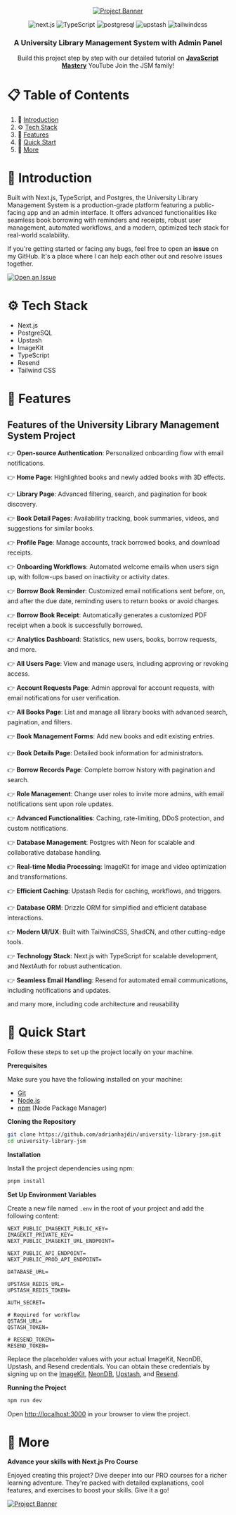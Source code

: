 <div align="center">

[![Project Banner](https://github.com/user-attachments/assets/7cff0964-6c02-4af5-aa0c-964b349cc9aa)](https://youtu.be/EZajJGOMWas)

<div>

![next.js](https://img.shields.io/badge/-Next_JS-black?style=for-the-badge&logoColor=white&logo=nextdotjs&color=000000)
![TypeScript](https://img.shields.io/badge/-TypeScript-black?style=for-the-badge&logoColor=white&logo=typescript&color=3178C6)
![postgresql](https://img.shields.io/badge/-PostgreSQL-black?style=for-the-badge&logoColor=white&logo=postgresql&color=4169E1)
![upstash](https://img.shields.io/badge/-Upstash-black?style=for-the-badge&logoColor=white&logo=upstash&color=00E9A3)
![tailwindcss](https://img.shields.io/badge/-Tailwind_CSS-black?style=for-the-badge&logoColor=white&logo=tailwindcss&color=06B6D4)

</div>

### A University Library Management System with Admin Panel

<div align="center">

Build this project step by step with our detailed tutorial on
[**JavaScript Mastery**](https://www.youtube.com/@javascriptmastery/videos)
YouTube Join the JSM family!

</div>

</div>

# 📋 <span id="table">Table of Contents</span>

1. 🤖 [Introduction](#introduction)
2. ⚙️ [Tech Stack](#tech-stack)
3. 🔋 [Features](#features)
4. 🤸 [Quick Start](#quick-start)
5. 🚀 [More](#more)

# <span id="introduction">🤖 Introduction</span>

Built with Next.js, TypeScript, and Postgres, the University Library Management
System is a production-grade platform featuring a public-facing app and an admin
interface. It offers advanced functionalities like seamless book borrowing with
reminders and receipts, robust user management, automated workflows, and a
modern, optimized tech stack for real-world scalability.

If you're getting started or facing any bugs, feel free to open an **issue** on
my GitHub. It's a place where I can help each other out and resolve issues
together.

[![Open an Issue](https://github.com/sujatagunale/EasyRead/assets/151519281/618f4872-1e10-42da-8213-1d69e486d02e)](https://github.com/AKameni1/university-lms/issues)

# <span id="tech-stack">⚙️ Tech Stack</span>

- Next.js
- PostgreSQL
- Upstash
- ImageKit
- TypeScript
- Resend
- Tailwind CSS

# <span id="features">🔋 Features</span>

## Features of the University Library Management System Project

👉 **Open-source Authentication**: Personalized onboarding flow with email
notifications.

👉 **Home Page**: Highlighted books and newly added books with 3D effects.

👉 **Library Page**: Advanced filtering, search, and pagination for book
discovery.

👉 **Book Detail Pages**: Availability tracking, book summaries, videos, and
suggestions for similar books.

👉 **Profile Page**: Manage accounts, track borrowed books, and download
receipts.

👉 **Onboarding Workflows**: Automated welcome emails when users sign up, with
follow-ups based on inactivity or activity dates.

👉 **Borrow Book Reminder**: Customized email notifications sent before, on, and
after the due date, reminding users to return books or avoid charges.

👉 **Borrow Book Receipt**: Automatically generates a customized PDF receipt
when a book is successfully borrowed.

👉 **Analytics Dashboard**: Statistics, new users, books, borrow requests, and
more.

👉 **All Users Page**: View and manage users, including approving or revoking
access.

👉 **Account Requests Page**: Admin approval for account requests, with email
notifications for user verification.

👉 **All Books Page**: List and manage all library books with advanced search,
pagination, and filters.

👉 **Book Management Forms**: Add new books and edit existing entries.

👉 **Book Details Page**: Detailed book information for administrators.

👉 **Borrow Records Page**: Complete borrow history with pagination and search.

👉 **Role Management**: Change user roles to invite more admins, with email
notifications sent upon role updates.

👉 **Advanced Functionalities**: Caching, rate-limiting, DDoS protection, and
custom notifications.

👉 **Database Management**: Postgres with Neon for scalable and collaborative
database handling.

👉 **Real-time Media Processing**: ImageKit for image and video optimization and
transformations.

👉 **Efficient Caching**: Upstash Redis for caching, workflows, and triggers.

👉 **Database ORM**: Drizzle ORM for simplified and efficient database
interactions.

👉 **Modern UI/UX**: Built with TailwindCSS, ShadCN, and other cutting-edge
tools.

👉 **Technology Stack**: Next.js with TypeScript for scalable development, and
NextAuth for robust authentication.

👉 **Seamless Email Handling**: Resend for automated email communications,
including notifications and updates.

and many more, including code architecture and reusability

# <span id="quick-start">🤸 Quick Start</span>

Follow these steps to set up the project locally on your machine.

**Prerequisites**

Make sure you have the following installed on your machine:

- [Git](https://git-scm.com/)
- [Node.js](https://nodejs.org/en)
- [npm](https://www.npmjs.com/) (Node Package Manager)

**Cloning the Repository**

```bash
git clone https://github.com/adrianhajdin/university-library-jsm.git
cd university-library-jsm
```

**Installation**

Install the project dependencies using npm:

```bash
pnpm install
```

**Set Up Environment Variables**

Create a new file named `.env` in the root of your project and add the following
content:

```env
NEXT_PUBLIC_IMAGEKIT_PUBLIC_KEY=
IMAGEKIT_PRIVATE_KEY=
NEXT_PUBLIC_IMAGEKIT_URL_ENDPOINT=

NEXT_PUBLIC_API_ENDPOINT=
NEXT_PUBLIC_PROD_API_ENDPOINT=

DATABASE_URL=

UPSTASH_REDIS_URL=
UPSTASH_REDIS_TOKEN=

AUTH_SECRET=

# Required for workflow
QSTASH_URL=
QSTASH_TOKEN=

# RESEND_TOKEN=
RESEND_TOKEN=
```

Replace the placeholder values with your actual ImageKit, NeonDB, Upstash, and
Resend credentials. You can obtain these credentials by signing up on the
[ImageKit](https://bit.ly/49zmXkt), [NeonDB](https://fyi.neon.tech/1jsm),
[Upstash](https://upstash.com/?utm_source=jsmastery1), and
[Resend](https://resend.com/).

**Running the Project**

```bash
npm run dev
```

Open [http://localhost:3000](http://localhost:3000) in your browser to view the
project.

# <span id="more">🚀 More</span>

**Advance your skills with Next.js Pro Course**

Enjoyed creating this project? Dive deeper into our PRO courses for a richer
learning adventure. They're packed with detailed explanations, cool features,
and exercises to boost your skills. Give it a go!

[![Project Banner](https://github.com/user-attachments/assets/b8760e69-1f81-4a71-9108-ceeb1de36741)](https://jsmastery.pro/next15)
